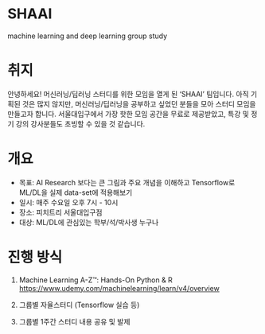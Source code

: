 # SHAAI
machine learning and deep learning group study

# 취지
안녕하세요! 머신러닝/딥러닝 스터디를 위한 모임을 열게 된 ‘SHAAI’ 팀입니다. 아직 기획된 것은 많지 않지만, 머신러닝/딥러닝을 공부하고 싶었던 분들을 모아 스터디 모임을 만들고자 합니다. 서울대입구에서 가장 핫한 모임 공간을 무료로 제공받았고, 특강 및 정기 강의 강사분들도 초빙할 수 있을 것 같습니다.

# 개요
- 목표: AI Research 보다는 큰 그림과 주요 개념을 이해하고 Tensorflow로 ML/DL을 실제 data-set에 적용해보기
- 일시: 매주 수요일 오후 7시 - 10시
- 장소: 피치트리 서울대입구점
- 대상: ML/DL에 관심있는 학부/석/박사생 누구나

# 진행 방식
1. Machine Learning A-Z™: Hands-On Python & R
https://www.udemy.com/machinelearning/learn/v4/overview

2. 그룹별 자율스터디 (Tensorflow 실습 등)

3. 그룹별 1주간 스터디 내용 공유 및 발제
